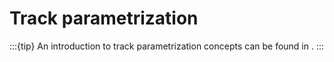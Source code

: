 # Track parametrization

:::{tip}
An introduction to track parametrization concepts can be found in
[](track_parametrization).
:::
